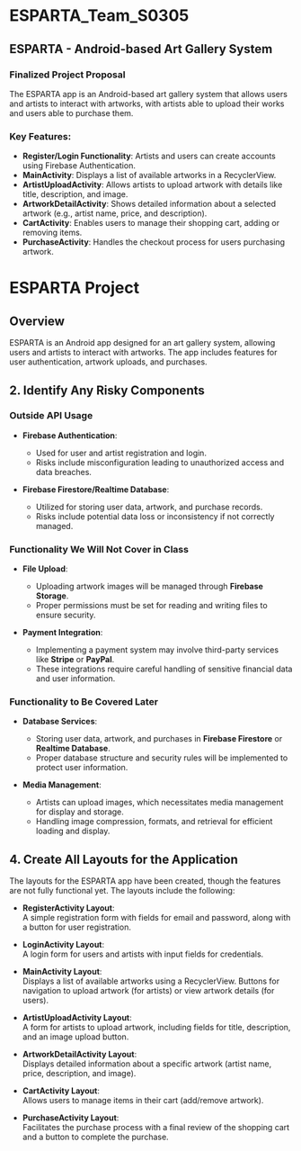 # ESPARTA_Team_S0305

## ESPARTA - Android-based Art Gallery System

### Finalized Project Proposal

The ESPARTA app is an Android-based art gallery system that allows users and artists to interact with artworks, with artists able to upload their works and users able to purchase them.

### Key Features:
- **Register/Login Functionality**: Artists and users can create accounts using Firebase Authentication.
- **MainActivity**: Displays a list of available artworks in a RecyclerView.
- **ArtistUploadActivity**: Allows artists to upload artwork with details like title, description, and image.
- **ArtworkDetailActivity**: Shows detailed information about a selected artwork (e.g., artist name, price, and description).
- **CartActivity**: Enables users to manage their shopping cart, adding or removing items.
- **PurchaseActivity**: Handles the checkout process for users purchasing artwork.

# ESPARTA Project

## Overview
ESPARTA is an Android app designed for an art gallery system, allowing users and artists to interact with artworks. The app includes features for user authentication, artwork uploads, and purchases.

## 2. Identify Any Risky Components

### Outside API Usage
- **Firebase Authentication**: 
  - Used for user and artist registration and login.
  - Risks include misconfiguration leading to unauthorized access and data breaches.
  
- **Firebase Firestore/Realtime Database**:
  - Utilized for storing user data, artwork, and purchase records.
  - Risks include potential data loss or inconsistency if not correctly managed.

### Functionality We Will Not Cover in Class
- **File Upload**: 
  - Uploading artwork images will be managed through **Firebase Storage**.
  - Proper permissions must be set for reading and writing files to ensure security.
  
- **Payment Integration**: 
  - Implementing a payment system may involve third-party services like **Stripe** or **PayPal**.
  - These integrations require careful handling of sensitive financial data and user information.

### Functionality to Be Covered Later
- **Database Services**:
  - Storing user data, artwork, and purchases in **Firebase Firestore** or **Realtime Database**.
  - Proper database structure and security rules will be implemented to protect user information.

- **Media Management**:
  - Artists can upload images, which necessitates media management for display and storage.
  - Handling image compression, formats, and retrieval for efficient loading and display.
## 4. Create All Layouts for the Application
 
The layouts for the ESPARTA app have been created, though the features are not fully functional yet. The layouts include the following:
 
- **RegisterActivity Layout**:  
  A simple registration form with fields for email and password, along with a button for user registration.
 
- **LoginActivity Layout**:  
  A login form for users and artists with input fields for credentials.
 
- **MainActivity Layout**:  
  Displays a list of available artworks using a RecyclerView. Buttons for navigation to upload artwork (for artists) or view artwork details (for users).
 
- **ArtistUploadActivity Layout**:  
  A form for artists to upload artwork, including fields for title, description, and an image upload button.
 
- **ArtworkDetailActivity Layout**:  
  Displays detailed information about a specific artwork (artist name, price, description, and image).
 
- **CartActivity Layout**:  
  Allows users to manage items in their cart (add/remove artwork).
 
- **PurchaseActivity Layout**:  
  Facilitates the purchase process with a final review of the shopping cart and a button to complete the purchase.
